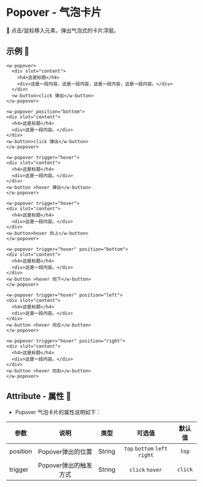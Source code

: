 # Popover - 气泡卡片

:beginner: 点击/鼠标移入元素，弹出气泡式的卡片浮层。

  ## 示例 :chestnut:

  <ClientOnly>
  <popover-demo-1></popover-demo-1>
  </ClientOnly>

```vue
<w-popover>
  <div slot="content">
    <h4>这是标题</h4>
    <div>这是一段内容，这是一段内容，这是一段内容，这是一段内容。</div>
  </div>
  <w-button>click 弹出</w-button>
</w-popover>
```

  <ClientOnly>
  <popover-demo-2></popover-demo-2>
  </ClientOnly>

  ```vue{9}
<w-popover position="bottom">
  <div slot="content">
    <h4>这是标题</h4>
    <div>这是一段内容。</div>
  </div>
  <w-button>click 弹出</w-button>
</w-popover>

<w-popover trigger="hover">
  <div slot="content">
    <h4>这是标题</h4>
    <div>这是一段内容。</div>
  </div>
  <w-button >hover 弹出</w-button>
</w-popover>
```


  <ClientOnly>
  <popover-demo-3></popover-demo-3>
  </ClientOnly>

  ```vue{1,9,17,25}
<w-popover trigger="hover">
  <div slot="content">
    <h4>这是标题</h4>
    <div>这是一段内容。</div>
  </div>
  <w-button>hover 向上</w-button>
</w-popover>

<w-popover trigger="hover" position="bottom">
  <div slot="content">
    <h4>这是标题</h4>
    <div>这是一段内容。</div>
  </div>
  <w-button >hover 向下</w-button>
</w-popover>

<w-popover trigger="hover" position="left">
  <div slot="content">
    <h4>这是标题</h4>
    <div>这是一段内容。</div>
  </div>
  <w-button >hover 向左</w-button>
</w-popover>

<w-popover trigger="hover" position="right">
  <div slot="content">
    <h4>这是标题</h4>
    <div>这是一段内容。</div>
  </div>
  <w-button >hover 向右</w-button>
</w-popover>
  ```

  ## Attribute - 属性 :stars:

  - Popover 气泡卡片的属性说明如下：

  | 参数 | 说明 | 类型 | 可选值 | 默认值 |
  | ---- |:----:|:----:|:----:|:----:|
  | position | Popover弹出的位置 | String |`top` `bottom` `left` `right`    | `top` |
  | trigger | Popover弹出的触发方式 | String |`click` `hover` | `click` |
